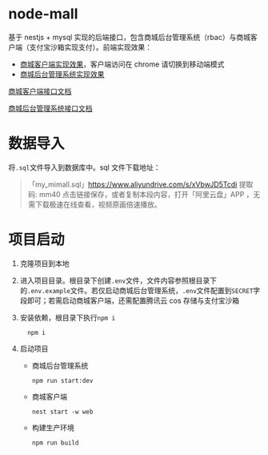 # node-mall

基于 nestjs + mysql 实现的后端接口，包含商城后台管理系统（rbac）与商城客户端（支付宝沙箱实现支付）。前端实现效果：

- [商城客户端实现效果](https://mi.zhanggin.work)，客户端访问在 chrome 请切换到移动端模式
- [商城后台管理系统实现效果](https://doc.zhanggin.work)

[商城客户端接口文档](https://mi.zhanggin.work/api-docs)

[商城后台管理系统接口文档](https://doc.zhanggin.work/api-docs)

# 数据导入

将`.sql`文件导入到数据库中。sql 文件下载地址：

> 「my_mimall.sql」https://www.aliyundrive.com/s/xVbwJD5Tcdi 提取码: mm40
> 点击链接保存，或者复制本段内容，打开「阿里云盘」APP ，无需下载极速在线查看，视频原画倍速播放。

# 项目启动

1. 克隆项目到本地
2. 进入项目目录。根目录下创建`.env`文件，文件内容参照根目录下的`.env.example`文件。若仅启动商城后台管理系统，`.env`文件配置到`SECRET`字段即可；若需启动商城客户端，还需配置腾讯云 cos 存储与支付宝沙箱
3. 安装依赖，根目录下执行`npm i`
   ```shell
     npm i
   ```
4. 启动项目

   - 商城后台管理系统
     ```shell
     npm run start:dev
     ```
   - 商城客户端
     ```shell
     nest start -w web
     ```
   - 构建生产环境
     ```shell
     npm run build
     ```
